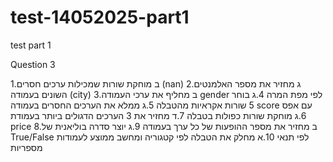 # test-14052025-part1
test part 1


Question 3

1.ב מוחקת שורות שמכילות ערכים חסרים (nan)
2.ג מחזיר את מספר האלמנטים השונים בעמודה (city)
3.ב מחליף את ערכי העמודה gender לפי מפת המרה
4.ג בוחר 5 שורות אקראיות מהטבלה
5.ג ממלא את הערכים החסרים בעמודה score עם אפס
6.ג מוחקת שורות כפולות בטבלה
7.ד מחזיר את 3 הערכים הדגולים ביותר בעמודת price 
8.ב מחזיר את מספר ההופעות של כל ערך בעמודה
9.ג יוצר סדרה בוליאנית של True/False לפי תנאי
10.א מחלק את הטבלה לפי קטגוריה ומחשב ממוצע לעמודות מספריות

